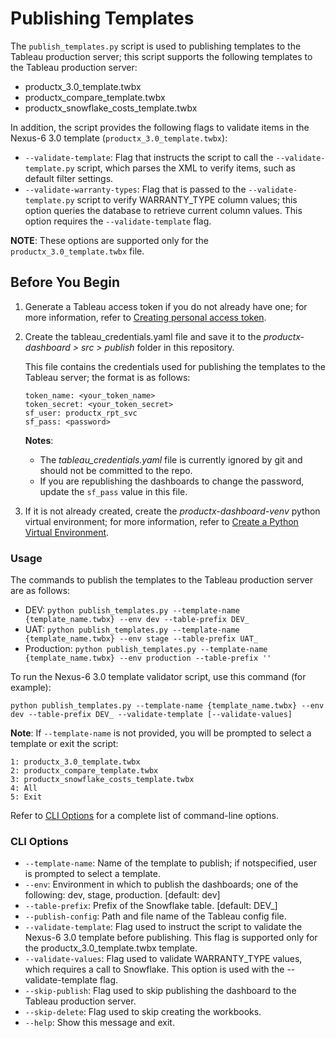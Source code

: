 # Publishing Templates

The `publish_templates.py` script is used to publishing templates to the Tableau production server; this script supports the following templates to the Tableau production server:

* productx_3.0_template.twbx
* productx_compare_template.twbx
* productx_snowflake_costs_template.twbx

In addition, the script provides the following flags to validate items in the Nexus-6 3.0 template (`productx_3.0_template.twbx`):

* `--validate-template`: Flag that instructs the script to call the `--validate-template.py` script, which parses the XML to verify items, such as default filter settings.
* `--validate-warranty-types`: Flag that is passed to the `--validate-template.py` script to verify WARRANTY_TYPE column values; this option queries the database to retrieve current column values. This option requires the `--validate-template` flag.

**NOTE**: These options are supported only for the `productx_3.0_template.twbx` file.

## Before You Begin

1. Generate a Tableau access token if you do not already have one; for more information, refer to [Creating personal access token](https://help.tableau.com/current/pro/desktop/en-us/useracct.htm#create-and-revoke-personal-access-tokens).

1. Create the tableau_credentials.yaml file and save it to the *productx-dashboard > src > publish* folder in this repository.
    
    This file contains the credentials used for publishing the templates to the Tableau server; the format is as follows:
    ```
    token_name: <your_token_name>
    token_secret: <your_token_secret>
    sf_user: productx_rpt_svc
    sf_pass: <password>
    ```
    **Notes**:
    * The *tableau_credentials.yaml* file is currently ignored by git and should not be committed to the repo.
    * If you are republishing the dashboards to change the password, update the `sf_pass` value in this file.

1. If it is not already created, create the *productx-dashboard-venv* python virtual environment; for more information, refer to [Create a Python Virtual Environment](./docs/create-venv.md).

### Usage

The commands to publish the templates to the Tableau production server are as follows:

* DEV: ```python publish_templates.py --template-name {template_name.twbx} --env dev --table-prefix DEV_```
* UAT: ```python publish_templates.py --template-name {template_name.twbx} --env stage --table-prefix UAT_```
* Production: ```python publish_templates.py --template-name {template_name.twbx} --env production --table-prefix ''```

To run the Nexus-6 3.0 template validator script, use this command (for example):

```python publish_templates.py --template-name {template_name.twbx} --env dev --table-prefix DEV_ --validate-template [--validate-values]```

**Note**: If `--template-name` is not provided, you will be prompted to select a template or exit the script:

```
1: productx_3.0_template.twbx
2: productx_compare_template.twbx
3: productx_snowflake_costs_template.twbx
4: All
5: Exit
```

Refer to [CLI Options](#cli-options) for a complete list of command-line options.

### CLI Options
* ```--template-name```: Name of the template to publish; if notspecified, user is prompted to select a template.
* ```--env```: Environment in which to publish the dashboards; one of the following: dev, stage, production.
[default: dev]
* ```--table-prefix```: Prefix of the Snowflake table.  [default: DEV_]
* ```--publish-config```: Path and file name of the Tableau config file. 
* ```--validate-template```: Flag used to instruct the script to validate the Nexus-6 3.0 template before publishing. This flag is supported only for the productx_3.0_template.twbx template.
* ```--validate-values```: Flag used to validate WARRANTY_TYPE values, which requires a call to Snowflake. This option is used with the --validate-template flag.
* ```--skip-publish```: Flag used to skip publishing the dashboard to the Tableau production server.
* ```--skip-delete```: Flag used to skip creating the workbooks.
* ```--help```: Show this message and exit.